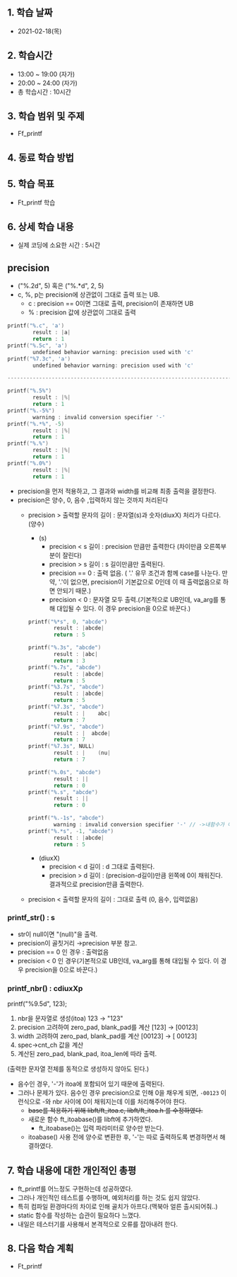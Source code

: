 ## 1. 학습 날짜
+ 2021-02-18(목)

## 2. 학습시간
+ 13:00 ~ 19:00 (자가)   
+ 20:00 ~ 24:00 (자가)
+ 총 학습시간 : 10시간

## 3. 학습 범위 및 주제
+ Ff_printf

## 4. 동료 학습 방법


## 5. 학습 목표
+ Ft_printf 학습

## 6. 상세 학습 내용
+ 실제 코딩에 소요한 시간 : 5시간    
    
## precision

- ("%.2d", 5) 혹은 ("%.*d", 2, 5)
- c, %, p는 precision에 상관없이 그대로 출력 또는 UB.
    - c : precision == 0이면 그대로 출력, precision이 존재하면 UB
    - % : precision 값에 상관없이 그대로 출력

```c
printf("%.c", 'a')
		result : |a|
		return : 1
printf("%.5c", 'a')
		undefined behavior warning: precision used with 'c'
printf("%7.3c", 'a')
		undefined behavior warning: precision used with 'c'

------------------------------------------------------------------------

printf("%.5%")
		result : |%|
		return : 1
printf("%.-5%")
		warning : invalid conversion specifier '-'
printf("%.*%", -5)
		result : |%|
		return : 1
printf("%.%")
		result : |%|
		return : 1
printf("%.0%")
		result : |%|
		return : 1
```

- precision을 먼저 적용하고, 그 결과와 width를 비교해 최종 출력을 결정한다.
- precision은 양수, 0, 음수 ,입력하지 않는 것까지 처리된다
    - precision > 출력할 문자의 길이 : 문자열(s)과 숫자(diuxX) 처리가 다르다. (양수)
        - (s)
            - precision < s 길이 : precision 만큼만 출력한다 (차이만큼 오른쪽부분이 잘린다)
            - precision > s 길이 : s 길이만큼만 출력된다.
            - precision == 0 : 출력 없음. ( '.' 유무 조건과 함께 case를 나눈다.  만약, '.'이 없으면, precision이 기본값으로 0인데 이 때 출력없음으로 하면 안되기 때문.)
            - precision < 0 : 문자열 모두 출력.(기본적으로 UB인데, va_arg를 통해 대입될 수 있다. 이 경우 precision을 0으로 바꾼다.)

        ```c
        printf("%*s", 0, "abcde")
        		result : |abcde|
        		return : 5

        printf("%.3s", "abcde")
        		result : |abc|
        		return : 3
        printf("%.7s", "abcde")
        		result : |abcde|
        		return : 5
        printf("%3.7s", "abcde")
        		result : |abcde|
        		return : 5
        printf("%7.3s", "abcde")
        		result : |    abc|
        		return : 7
        printf("%7.9s", "abcde")
        		result : |  abcde|
        		return : 7
        printf("%7.3s", NULL)
        		result : |    (nu|
        		return : 7

        printf("%.0s", "abcde")
        		result : ||
        		return : 0
        printf("%.s", "abcde")
        		result : ||
        		return : 0

        printf("%.-1s", "abcde")
        		warning : invalid conversion specifier '-' // ->내함수가 어찌되든 고려할 필요없다.
        printf("%.*s", -1, "abcde")
        		result : |abcde|
        		return : 5

        ```

        - (diuxX)
            - precision < d 길이 : d 그대로 출력된다.
            - precision > d 길이 : (precision-d길이)만큼 왼쪽에 0이 채워진다. 결과적으로 precision만큼 출력한다.
    - precision < 출력할 문자의 길이 : 그대로 출력 (0, 음수, 입력없음)
    
### printf_str() : s

- str이 null이면 "(null)"을 출력.
- precision이 골칫거리 →precision 부분 참고.
- precision == 0 인 경우 : 출력없음
- precision < 0 인 경우(기본적으로 UB인데, va_arg를 통해 대입될 수 있다. 이 경우 precision을 0으로 바꾼다.)

### printf_nbr() : cdiuxXp

printf("%9.5d", 123);

1. nbr을 문자열로 생성(itoa) 123 → "123"
2. precision 고려하여 zero_pad, blank_pad를 계산 [123] → [00123]
3. width 고려하여 zero_pad, blank_pad를 계산 [00123] → [ 00123]
4. spec→cnt_ch 값을 계산
5. 계산된 zero_pad, blank_pad, itoa_len에 따라 출력.

(출력한 문자열 전체를 동적으로 생성하지 않아도 된다.)

- 음수인 경우, '-'가 itoa에 포함되어 있기 때문에 출력된다.
- 그러나 문제가 있다. 음수인 경우 precision으로 인해 0을 채우게 되면, `-00123` 이런식으로 -와 nbr 사이에 0이 채워지는데 이를 처리해주어야 한다.
    - ~~base를 적용하기 위해 libft/ft_itoa.c, libft/ft_itoa.h 를 수정하였다.~~
    - 새로운 함수 ft_itoabase()를 libft에 추가하였다.
        - ft_itoabase()는 입력 파라미터로 양수만 받는다.
    - itoabase() 사용 전에 양수로 변환한 후, '-'는 따로 출력하도록 변경하면서 해결하였다.
    
## 7. 학습 내용에 대한 개인적인 총평
+ ft_printf를 어느정도 구현하는데 성공하였다.
+ 그러나 개인적인 테스트를 수행하며, 예외처리를 하는 것도 쉽지 않았다.
+ 특히 컴파일 환경마다의 차이로 인해 골치가 아프다.(맥북아 얼른 출시되어줘..)
+ static 함수를 작성하는 습관이 필요하다 느꼈다.
+ 내일은 테스터기를 사용해서 본격적으로 오류를 잡아내려 한다.

## 8. 다음 학습 계획
+ Ft_printf